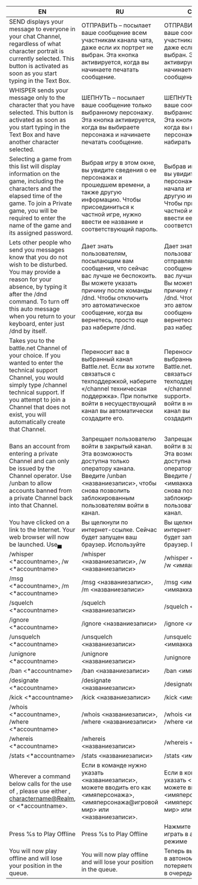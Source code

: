 | EN | RU | CHANGED |
| --- | --- | --- |
| SEND displays your message to everyone in your chat Channel, regardless of what character portrait is currently selected. This button is activated as soon as you start typing in the Text Box. | ОТПРАВИТЬ – посылает ваше сообщение всем участникам канала чата, даже если их портрет не выбран. Эта кнопка активируется, когда вы начинаете печатать сообщение. | ОТПРАВИТЬ – отправляет ваше сообщение всем участникам канала чата, даже если их портрет не выбран. Эта кнопка активируется, когда вы начинаете набирать сообщение. |
| WHISPER sends your message only to the character that you have selected. This button is activated as soon as you start typing in the Text Box and have another character selected. | ШЕПНУТЬ – посылает ваше сообщение только выбранному персонажу. Эта кнопка активируется, когда вы выбираете персонажа и начинаете печатать сообщение. | ШЕПНУТЬ – посылает ваше сообщение только выбранному персонажу. Эта кнопка активируется, когда вы выбираете персонажа и начинаете набирать сообщение. |
| Selecting a game from this list will display information on the game, including the characters and the elapsed time of the game. To join a Private game, you will be required to enter the name of the game and its assigned password. | Выбрав игру в этом окне, вы увидите сведения о ее персонажах и прошедшем времени, а также другую информацию. Чтобы присоединиться к частной игре, нужно ввести ее название и соответствующий пароль. | Выбрав игру в этом окне, вы увидите сведения о ее персонажах и времени с начала игры, а также другую информацию. Чтобы присоединиться к частной игре, нужно ввести ее название и соответствующий пароль. |
| Lets other people who send you messages know that you do not wish to be disturbed. You may provide a reason for your absence, by typing it after the /dnd command. To turn off this auto message when you return to your keyboard, enter just /dnd by itself. | Дает знать пользователям, посылающим вам сообщения, что сейчас вас лучше не беспокоить. Вы можете указать причину после команды /dnd. Чтобы отключить это автоматическое сообщение, когда вы вернетесь, просто еще раз наберите /dnd. | Дает знать пользователям, отправляющим вам сообщения, что сейчас вас лучше не беспокоить. Вы можете указать причину после команды /dnd. Чтобы отключить это автоматическое сообщение, когда вы вернетесь, просто еще раз наберите /dnd. |
| Takes you to the battle.net Channel of your choice. If you wanted to enter the technical support Channel, you would simply type /channel technical support. If you attempt to join a Channel that does not exist, you will automatically create that Channel. | Переносит вас в выбранный канал Battle.net. Если вы хотите связаться с техподдержкой, наберите «/channel техническая поддержка». При попытке войти в несуществующий канал вы автоматически создадите его. | Переносит вас в выбранный канал Battle.net. Если вы хотите связаться с техподдержкой, наберите «/channel technical support». При попытке войти в несуществующий канал вы автоматически создадите его. |
| Bans an account from entering a private Channel and can only be issued by the Channel operator. Use /unban <accountname> to allow accounts banned from a private Channel back into that Channel. | Запрещает пользователю войти в закрытый канал. Эта возможность доступна только оператору канала. Введите /unban <названиезаписи>, чтобы снова позволить заблокированным пользователям войти в канал. | Запрещает пользователю войти в закрытый канал. Эта возможность доступна только оператору канала. Введите /unban <имяаккаунта>, чтобы снова позволить заблокированным пользователям войти в канал. |
| You have clicked on a link to the Internet. Your web browser will now be launched. Use▄ | Вы щелкнули по интернет-ссылке. Сейчас будет запущен ваш браузер. Используйте | Вы щелкнули по интернет-ссылке. Сейчас будет запущен ваш браузер. Используйте▄ |
| /whisper <*accountname>, /w <*accountname> | /whisper <названиезаписи>, /w <названиезаписи> | /whisper <имяаккаунта>, /w <имяаккаунта> |
| /msg <*accountname>, /m <*accountname> | /msg <названиезаписи>, /m <названиезаписи> | /msg <имяаккаунта>, /m <имяаккаунта> |
| /squelch <*accountname> | /squelch <названиезаписи> | /squelch <имяаккаунта> |
| /ignore <*accountname> | /ignore <названиезаписи> | /ignore <имяаккаунта> |
| /unsquelch <*accountname> | /unsquelch <названиезаписи> | /unsquelch <имяаккаунта> |
| /unignore <*accountname> | /unignore <названиезаписи> | /unignore <имяаккаунта> |
| /ban <*accountname> | /ban <названиезаписи> | /ban <имяаккаунта> |
| /designate <*accountname> | /designate <названиезаписи> | /designate <имяаккаунта> |
| /kick <*accountname> | /kick <названиезаписи> | /kick <имяаккаунта> |
| /whois <*accountname>, /where <*accountname> | /whois <названиезаписи>, /where <названиезаписи> | /whois <имяаккаунта>, /where <имяаккаунта> |
| /whereis <*accountname> | /whereis <названиезаписи> | /whereis <имяаккаунта> |
| /stats <*accountname> <programID> | /stats <названиезаписи> <ID> | /stats <имяаккаунта> <ID> |
| Wherever a command below calls for the use of <accountname>, please use either <charactername>, <charactername@Realm>, or <*accountname>. | Если в команде нужно указать <названиезаписи>, можете вводить его как <имяперсонажа>, <имяперсонажа@игровой мир> или <названиезаписи>. | Если в команде нужно указать <имяаккаунта>, можете вводить его как <имяперсонажа>, <имяперсонажа@игровой мир> или <имяаккаунта>. |
| Press %s to Play Offline | Press %s to Play Offline | Нажмите %s, чтобы играть в автономном режиме |
| You will now play offline and will lose your position in the queue. | You will now play offline and will lose your position in the queue. | Теперь вы будете играть в автономном режиме и потеряете свою позицию в очереди. |
